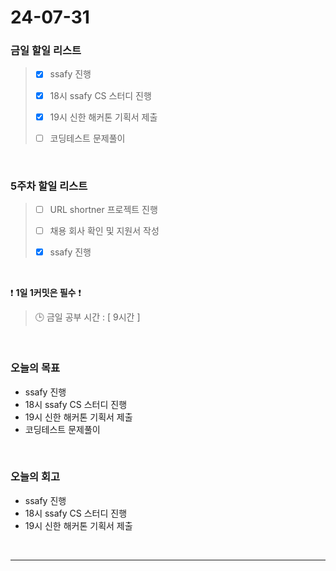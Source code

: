 # 24-07-31
### 금일 할일 리스트
> - [x]  ssafy 진행
>
> - [x]  18시 ssafy CS 스터디 진행
>
> - [x]  19시 신한 해커톤 기획서 제출
>
> - [ ]  코딩테스트 문제풀이

<br/>

### 5주차 할일 리스트  
> - [ ]  URL shortner 프로젝트 진행
>
> - [ ]  채용 회사 확인 및 지원서 작성
>
> - [x]  ssafy 진행

<br/>

❗ **1일 1커밋은 필수** ❗
> 🕒 금일 공부 시간 : [ 9시간 ]

<br/>

### 오늘의 목표
- ssafy 진행
- 18시 ssafy CS 스터디 진행
- 19시 신한 해커톤 기획서 제출
- 코딩테스트 문제풀이


<br>

### 오늘의 회고
- ssafy 진행
- 18시 ssafy CS 스터디 진행
- 19시 신한 해커톤 기획서 제출

<br/>

------------  

